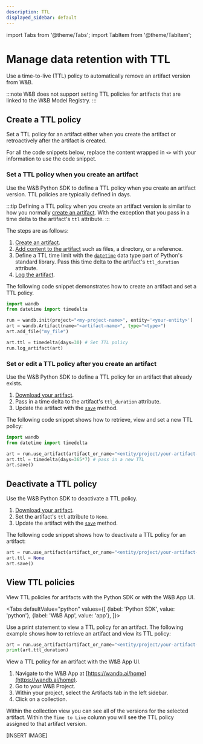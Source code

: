```yaml
---
description: TTL
displayed_sidebar: default
---
```

import Tabs from '@theme/Tabs';
import TabItem from '@theme/TabItem';

# Manage data retention with TTL
Use a time-to-live (TTL) policy to automatically remove an artifact version from W&B.

:::note
W&B does not support setting TTL policies for artifacts that are linked to the W&B Model Registry.
:::


## Create a TTL policy
Set a TTL policy for an artifact either when you create the artifact or retroactively after the artifact is created.


For all the code snippets below, replace the content wrapped in `<>` with your information to use the code snippet. 

### Set a TTL policy when you create an artifact
Use the W&B Python SDK to define a TTL policy when you create an artifact version. TTL policies are typically defined in days.    

:::tip
Defining a TTL policy when you create an artifact version is similar to how you normally [create an artifact](./construct-an-artifact.md). With the exception that you pass in a time delta to the artifact's `ttl` attribute.
:::

The steps are as follows: 

1. [Create an artifact](./construct-an-artifact.md).
2. [Add content to the artifact](./construct-an-artifact.md#add-files-to-an-artifact) such as files, a directory, or a reference.
3. Define a TTL time limit with the [`datetime`](https://docs.python.org/3/library/datetime.html) data type part of Python's standard library. Pass this time delta to the artifact's `ttl_duration` attribute. 
4. [Log the artifact](./construct-an-artifact.md#3-save-your-artifact-to-the-wb-server).

The following code snippet demonstrates how to create an artifact and set a TTL policy. 

```python
import wandb
from datetime import timedelta

run = wandb.init(project="<my-project-name>", entity='<your-entity>')
art = wandb.Artifact(name="<artifact-name>", type="<type>")
art.add_file("my_file")

art.ttl = timedelta(days=30) # Set TTL policy
run.log_artifact(art)
```


### Set or edit a TTL policy after you create an artifact
Use the W&B Python SDK to define a TTL policy for an artifact that already exists.

1. [Download your artifact](./download-and-use-an-artifact.md).
2. Pass in a time delta to the artifact's `ttl_duration` attribute. 
3. Update the artifact with the [`save`](../../ref/python/run.md#save) method.


The following code snippet shows how to retrieve, view and set a new TTL policy:
```python
import wandb
from datetime import timedelta

art = run.use_artifact(artifact_or_name="<entity/project/your-artifact-name:alias>", type="<type>")
art.ttl = timedelta(days=365*7) # pass in a new TTL
art.save()
```


## Deactivate a TTL policy
Use the W&B Python SDK to deactivate a TTL policy.

1. [Download your artifact](./download-and-use-an-artifact.md).
2. Set the artifact's `ttl` attribute to `None`.
3. Update the artifact with the [`save`](../../ref/python/run.md#save) method.


The following code snippet shows how to deactivate a TTL policy for an artifact:
```python
art = run.use_artifact(artifact_or_name="<entity/project/your-artifact-name:alias>", type="<type>")
art.ttl = None
art.save()
```



## View TTL policies
View TTL policies for artifacts with the Python SDK or with the W&B App UI.

<Tabs
  defaultValue="python"
  values={[
    {label: 'Python SDK', value: 'python'},
    {label: 'W&B App', value: 'app'},
  ]}>
  <TabItem value="python">

Use a print statement to view a TTL policy for an artifact. The following example shows how to retrieve an artifact and view its TTL policy:

```python
art = run.use_artifact(artifact_or_name="<entity/project/your-artifact-name:alias>", type="<type>")
print(art.ttl_duration)
```

  </TabItem>
  <TabItem value="app">


View a TTL policy for an artifact with the W&B App UI.

1. Navigate to the W&B App at [https://wandb.ai/home](https://wandb.ai/home).
2. Go to your W&B Project.
3. Within your project, select the Artifacts tab in the left sidebar.
4. Click on a collection.

Within the collection view you can see all of the versions for the selected artifact. Within the `Time to Live` column you will see the TTL policy assigned to that artifact version. 

[INSERT IMAGE]

  </TabItem>
</Tabs>

